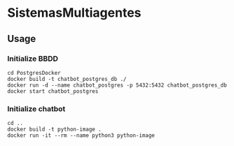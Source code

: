 # SistemasMultiagentes
## Usage
### Initialize BBDD
```
cd PostgresDocker
docker build -t chatbot_postgres_db ./
docker run -d --name chatbot_postgres -p 5432:5432 chatbot_postgres_db
docker start chatbot_postgres
```

### Initialize chatbot
```
cd ..
docker build -t python-image .
docker run -it --rm --name python3 python-image
```
